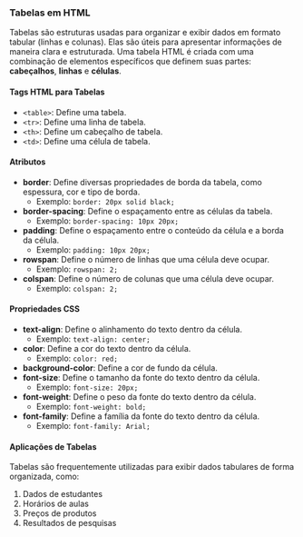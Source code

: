 ### Tabelas em HTML

Tabelas são estruturas usadas para organizar e exibir dados em formato tabular (linhas e colunas). Elas são úteis para apresentar informações de maneira clara e estruturada. Uma tabela HTML é criada com uma combinação de elementos específicos que definem suas partes: **cabeçalhos**, **linhas** e **células**.

#### Tags HTML para Tabelas

- `<table>`: Define uma tabela.
- `<tr>`: Define uma linha de tabela.
- `<th>`: Define um cabeçalho de tabela.
- `<td>`: Define uma célula de tabela.

#### Atributos

- **border**: Define diversas propriedades de borda da tabela, como espessura, cor e tipo de borda.
  - Exemplo: `border: 20px solid black;`
- **border-spacing**: Define o espaçamento entre as células da tabela.
  - Exemplo: `border-spacing: 10px 20px;`
- **padding**: Define o espaçamento entre o conteúdo da célula e a borda da célula.
  - Exemplo: `padding: 10px 20px;`
- **rowspan**: Define o número de linhas que uma célula deve ocupar.
  - Exemplo: `rowspan: 2;`
- **colspan**: Define o número de colunas que uma célula deve ocupar.
  - Exemplo: `colspan: 2;`

#### Propriedades CSS

- **text-align**: Define o alinhamento do texto dentro da célula.
  - Exemplo: `text-align: center;`
- **color**: Define a cor do texto dentro da célula.
  - Exemplo: `color: red;`
- **background-color**: Define a cor de fundo da célula.
- **font-size**: Define o tamanho da fonte do texto dentro da célula.
  - Exemplo: `font-size: 20px;`
- **font-weight**: Define o peso da fonte do texto dentro da célula.
  - Exemplo: `font-weight: bold;`
- **font-family**: Define a família da fonte do texto dentro da célula.
  - Exemplo: `font-family: Arial;`

#### Aplicações de Tabelas

Tabelas são frequentemente utilizadas para exibir dados tabulares de forma organizada, como:

1. Dados de estudantes
2. Horários de aulas
3. Preços de produtos
4. Resultados de pesquisas